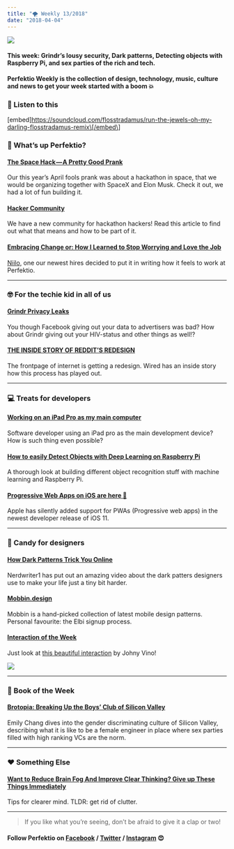 ```yaml
---
title: "🌪 Weekly 13/2018"
date: "2018-04-04"
---
```


![](http://www.xn--lhteenlahti-l8a.fi/wp-content/uploads/2018/09/6c721-1zihe9ozkocwwdccdut61ma.png)

#### This week: Grindr’s lousy security, Dark patterns, Detecting objects with Raspberry Pi, and sex parties of the rich and tech.

**Perfektio Weekly is the collection of design, technology, music, culture and news to get your week started with a boom 💥**

### 💯 Listen to this

\[embed\]https://soundcloud.com/flosstradamus/run-the-jewels-oh-my-darling-flosstradamus-remix\[/embed\]

### 🙉 What’s up Perfektio?

#### [The Space Hack — A Pretty Good Prank](http://thespacehack.com/)

Our this year’s April fools prank was about a hackathon in space, that we would be organizing together with SpaceX and Elon Musk. Check it out, we had a lot of fun building it.

#### [Hacker Community](https://goo.gl/2zdrBh?originalUrl=https://medium.com/perfektio/announcing-perfektio-community-5fd43baa278e)

We have a new community for hackathon hackers! Read this article to find out what that means and how to be part of it.

#### [Embracing Change or: How I Learned to Stop Worrying and Love the Job](https://goo.gl/hC9fTq?originalUrl=https://medium.com/perfektio/embracing-change-or-how-i-learned-to-stop-worrying-and-love-the-job-9256eba5ee6f)

[Niilo](https://medium.com/u/6fe9dbe8b29f), one our newest hires decided to put it in writing how it feels to work at Perfektio.

* * *

### 🤓 For the techie kid in all of us

#### [Grindr Privacy Leaks](https://github.com/SINTEF-9012/grindr-privacy-leaks)

You though Facebook giving out your data to advertisers was bad? How about Grindr giving out your HIV-status and other things as well!?

#### [THE INSIDE STORY OF REDDIT’S REDESIGN](https://www.wired.com/story/reddit-redesign/)

The frontpage of internet is getting a redesign. Wired has an inside story how this process has played out.

* * *

### 💻 Treats for developers

#### [Working on an iPad Pro as my main computer](http://typicalprogrammer.com/working-on-an-ipad-pro-as-my-main-computer)

Software developer using an iPad pro as the main development device? How is such thing even possible?

#### [How to easily Detect Objects with Deep Learning on Raspberry Pi](https://goo.gl/h9aj7B?originalUrl=https://medium.com/nanonets/how-to-easily-detect-objects-with-deep-learning-on-raspberrypi-225f29635c74)

A thorough look at building different object recognition stuff with machine learning and Raspberry Pi.

#### [Progressive Web Apps on iOS are here 🚀](https://goo.gl/Qq64dJ?originalUrl=https://medium.com/@firt/progressive-web-apps-on-ios-are-here-d00430dee3a7)

Apple has silently added support for PWAs (Progressive web apps) in the newest developer release of iOS 11.

* * *

### 🍬 Candy for designers

#### [How Dark Patterns Trick You Online](https://www.youtube.com/watch?v=kxkrdLI6e6M)

Nerdwriter1 has put out an amazing video about the dark patters designers use to make your life just a tiny bit harder.

#### [Mobbin.design](https://mobbin.design/)

Mobbin is a hand-picked collection of latest mobile design patterns. Personal favourite: the Elbi signup process.

#### [Interaction of the Week](https://dribbble.com/shots/4384948-Referrals-Invite-Interaction)

Just look at [this beautiful interaction](https://dribbble.com/shots/4384948-Referrals-Invite-Interaction) by Johny Vino!

![](http://www.xn--lhteenlahti-l8a.fi/wp-content/uploads/2018/09/5f074-1gfxctpclcl5-ipqifktgpg.gif)

* * *

### 📖 Book of the Week

#### [Brotopia: Breaking Up the Boys’ Club of Silicon Valley](https://www.amazon.com/Brotopia-Breaking-Boys-Silicon-Valley/dp/0735213534)

Emily Chang dives into the gender discriminating culture of Silicon Valley, describing what it is like to be a female engineer in place where sex parties filled with high ranking VCs are the norm.

* * *

### ❤️ Something Else

#### [Want to Reduce Brain Fog And Improve Clear Thinking? Give up These Things Immediately](https://goo.gl/9toQ6p?originalUrl=https://medium.com/personal-growth/want-to-reduce-brain-fog-and-improve-clear-thinking-give-up-these-things-immediately-1bfee44f4dd7)

Tips for clearer mind. TLDR: get rid of clutter.

* * *

> If you like what you’re seeing, don’t be afraid to give it a clap or two!

#### Follow Perfektio on [Facebook](https://www.facebook.com/PerfektioOy/) / [Twitter](https://twitter.com/perfektio) / [Instagram](https://www.instagram.com/weareperfektio/) 😍

[](https://lcontacts.herokuapp.com/embed/button/writercta?userId=5aafc055ce3c95045ff78a62&mediumUserId=1ed59abf838237f020611717474b0600963d9c68ec2021b8984087585a5e390ac)
